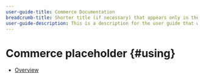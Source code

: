 ```yaml
---
user-guide-title: Commerce Documentation
breadcrumb-title: Shorter title (if necessary) that appears only in the breadcrumb.
user-guide-description: This is a description for the user guide that will be displayed on the landing page.
---
```


# Commerce placeholder {#using}

+ [Overview](overview.md)
